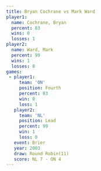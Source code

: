 ```yaml
---
title: Bryan Cochrane vs Mark Ward
player1:               
  name: Cochrane, Bryan
  percent: 83          
  wins: 0              
  losses: 1            
player2:               
  name: Ward, Mark     
  percent: 99          
  wins: 1              
  losses: 0            
games:
 - player1:          
     team: 'ON'      
     position: Fourth
     percent: 83     
     win: 0          
     loss: 1         
   player2:        
     team: 'NL'    
     position: Lead
     percent: 99   
     win: 1        
     loss: 0       
   event: Brier         
   year: 2003           
   draw: Round Robin(11)
   score: NL 7 - ON 4   
---
```


